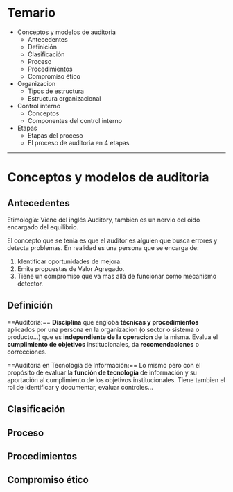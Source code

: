 # Temario
- Conceptos y modelos de auditoria
	- Antecedentes
	- Definición
	- Clasificación
	- Proceso
	- Procedimientos
	- Compromiso ético
- Organizacion
	- Tipos de estructura
	- Estructura organizacional
- Control interno
	- Conceptos
	- Componentes del control interno
- Etapas
	- Etapas del proceso
	- El proceso de auditoria en 4 etapas

---
# Conceptos y modelos de auditoria
## Antecedentes
Etimología: Viene del inglés Auditory, tambien es un nervio del oido encargado del equilibrio.

El concepto que se tenia es que el auditor es alguien que busca errores y detecta problemas. En realidad es una persona que se encarga de:
1. Identificar oportunidades de mejora.
2. Emite propuestas de Valor Agregado.
3. Tiene un compromiso que va mas allá de funcionar como mecanismo detector.

## Definición
==Auditoría:== **Disciplina** que engloba **técnicas y procedimientos** aplicados por una persona en la organizacion (o sector o sistema o producto...) que es **independiente de la operacion** de la misma. Evalua el **cumplimiento de objetivos** institucionales, da **recomendaciones** o correcciones.

==Auditoría en Tecnología de Información:== Lo mismo pero con el propósito de evaluar la **función de tecnología** de información y su aportación al cumplimiento de los objetivos institucionales. Tiene tambien el rol de identificar y documentar, evaluar controles...

## Clasificación

## Proceso

## Procedimientos

## Compromiso ético